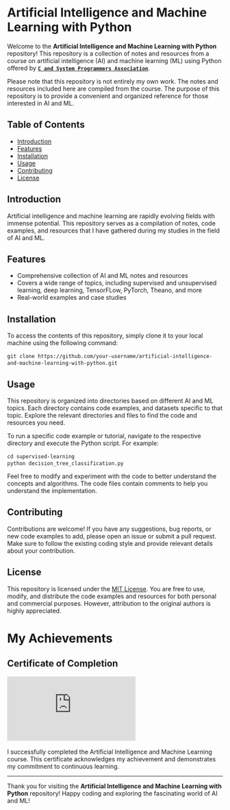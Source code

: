 # Artificial Intelligence and Machine Learning with Python

Welcome to the **Artificial Intelligence and Machine Learning with Python** repository! This repository is a collection of notes and resources from a course on artificial intelligence (AI) and machine learning (ML) using Python offered by [**`C and System Programmers Association`**](https://csystem.org/).

Please note that this repository is not entirely my own work. The notes and resources included here are compiled from the course. The purpose of this repository is to provide a convenient and organized reference for those interested in AI and ML.

## Table of Contents

- [Introduction](#introduction)
- [Features](#features)
- [Installation](#installation)
- [Usage](#usage)
- [Contributing](#contributing)
- [License](#license)

## Introduction

Artificial intelligence and machine learning are rapidly evolving fields with immense potential. This repository serves as a compilation of notes, code examples, and resources that I have gathered during my studies in the field of AI and ML. 

## Features

- Comprehensive collection of AI and ML notes and resources
- Covers a wide range of topics, including supervised and unsupervised learning, deep learning, TensorFLow, PyTorch, Theano, and more
- Real-world examples and case studies

## Installation

To access the contents of this repository, simply clone it to your local machine using the following command:

```shell
git clone https://github.com/your-username/artificial-intelligence-and-machine-learning-with-python.git
```

## Usage

This repository is organized into directories based on different AI and ML topics. Each directory contains code examples, and datasets specific to that topic. Explore the relevant directories and files to find the code and resources you need.

To run a specific code example or tutorial, navigate to the respective directory and execute the Python script. For example:

```shell
cd supervised-learning
python decision_tree_classification.py
```

Feel free to modify and experiment with the code to better understand the concepts and algorithms. The code files contain comments to help you understand the implementation.

## Contributing

Contributions are welcome! If you have any suggestions, bug reports, or new code examples to add, please open an issue or submit a pull request. Make sure to follow the existing coding style and provide relevant details about your contribution.

## License

This repository is licensed under the [MIT License](LICENSE). You are free to use, modify, and distribute the code examples and resources for both personal and commercial purposes. However, attribution to the original authors is highly appreciated.

# My Achievements

## Certificate of Completion

![Certificate](https://github.com/AlperHuseyn/artificial-intelligence-and-machine-learning-with-python/blob/main/certificate-of-completion.pdf)

I successfully completed the Artificial Intelligence and Machine Learning course. This certificate acknowledges my achievement and demonstrates my commitment to continuous learning.


---

Thank you for visiting the **Artificial Intelligence and Machine Learning with Python** repository! Happy coding and exploring the fascinating world of AI and ML!
